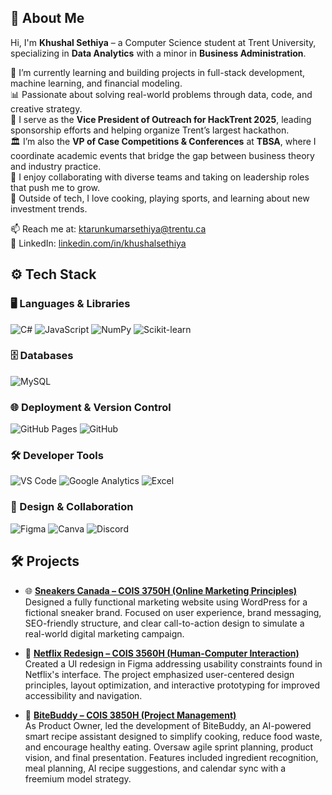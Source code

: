 ## 👋 About Me

Hi, I'm **Khushal Sethiya** – a Computer Science student at Trent University, specializing in **Data Analytics** with a minor in **Business Administration**.

🚀 I’m currently learning and building projects in full-stack development, machine learning, and financial modeling.  
📊 Passionate about solving real-world problems through data, code, and creative strategy.  
🧠 I serve as the **Vice President of Outreach for HackTrent 2025**, leading sponsorship efforts and helping organize Trent’s largest hackathon.  
🏛️ I’m also the **VP of Case Competitions & Conferences** at **TBSA**, where I coordinate academic events that bridge the gap between business theory and industry practice.  
🤝 I enjoy collaborating with diverse teams and taking on leadership roles that push me to grow.  
🍜 Outside of tech, I love cooking, playing sports, and learning about new investment trends.

📫 Reach me at: [ktarunkumarsethiya@trentu.ca](mailto:ktarunkumarsethiya@trentu.ca)  
🔗 LinkedIn: [linkedin.com/in/khushalsethiya](https://linkedin.com/in/khushalsethiya)

## ⚙️ Tech Stack

### 🖥️ Languages & Libraries
![C#](https://img.shields.io/badge/-C%23-239120?style=flat-square&logo=c-sharp&logoColor=white)
![JavaScript](https://img.shields.io/badge/-JavaScript-F7DF1E?style=flat-square&logo=javascript&logoColor=black)
![NumPy](https://img.shields.io/badge/-NumPy-013243?style=flat-square&logo=numpy)
![Scikit-learn](https://img.shields.io/badge/-Scikit--learn-F7931E?style=flat-square&logo=scikit-learn&logoColor=white)

### 🗄️ Databases
![MySQL](https://img.shields.io/badge/-MySQL-4479A1?style=flat-square&logo=mysql&logoColor=white)

### 🌐 Deployment & Version Control
![GitHub Pages](https://img.shields.io/badge/-GitHub%20Pages-121013?style=flat-square&logo=github)
![GitHub](https://img.shields.io/badge/-GitHub-181717?style=flat-square&logo=github)

### 🛠️ Developer Tools
![VS Code](https://img.shields.io/badge/-VS%20Code-007ACC?style=flat-square&logo=visual-studio-code)
![Google Analytics](https://img.shields.io/badge/-Google%20Analytics-E37400?style=flat-square&logo=google-analytics&logoColor=white)
![Excel](https://img.shields.io/badge/-Microsoft%20Excel-217346?style=flat-square&logo=microsoft-excel&logoColor=white)

### 🎨 Design & Collaboration
![Figma](https://img.shields.io/badge/-Figma-F24E1E?style=flat-square&logo=figma&logoColor=white)
![Canva](https://img.shields.io/badge/-Canva-00C4CC?style=flat-square&logo=canva&logoColor=white)
![Discord](https://img.shields.io/badge/-Discord-5865F2?style=flat-square&logo=discord&logoColor=white)

## 🛠️ Projects

- 🌐 [**Sneakers Canada – COIS 3750H (Online Marketing Principles)**](https://sneakerscanada8.wordpress.com/)  
  Designed a fully functional marketing website using WordPress for a fictional sneaker brand. Focused on user experience, brand messaging, SEO-friendly structure, and clear call-to-action design to simulate a real-world digital marketing campaign.

- 🎨 [**Netflix Redesign – COIS 3560H (Human-Computer Interaction)**](https://www.figma.com/proto/F8GwnaJkD6mTTzjjqJC422/Netflix-Prototype?node-id=3-2&p=f&t=tdS087X0QxkVGGyq-0&scaling=scale-down&content-scaling=fixed&page-id=0%3A1&starting-point-node-id=3%3A2)  
  Created a UI redesign in Figma addressing usability constraints found in Netflix's interface. The project emphasized user-centered design principles, layout optimization, and interactive prototyping for improved accessibility and navigation.

- 🤖 [**BiteBuddy – COIS 3850H (Project Management)**](file:///Users/khushalsethiya/Desktop/COIS_3850%202/homepage.html)  
  As Product Owner, led the development of BiteBuddy, an AI-powered smart recipe assistant designed to simplify cooking, reduce food waste, and encourage healthy eating. Oversaw agile sprint planning, product vision, and final presentation. Features included ingredient recognition, meal planning, AI recipe suggestions, and calendar sync with a freemium model strategy.

